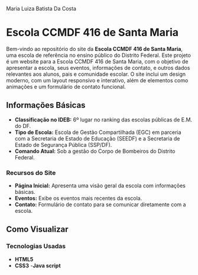 Maria Luiza Batista Da Costa 


# Escola CCMDF 416 de Santa Maria

Bem-vindo ao repositório do site da **Escola CCMDF 416 de Santa Maria**, uma escola de referência no ensino público do Distrito Federal.
Este projeto é um website para a Escola CCMDF 416 de Santa Maria, com o objetivo de apresentar a escola, seus eventos, informações de contato, e outros dados relevantes aos alunos, pais e comunidade escolar. O site inclui um design moderno, com um layout responsivo e interativo, além de elementos como animações e um formulário de contato funcional.

## Informações Básicas

- **Classificação no IDEB:** 6º lugar no ranking das escolas públicas de E.M. do DF.
- **Tipo de Escola:** Escola de Gestão Compartilhada (EGC) em parceria com a Secretaria de Estado de Educação (SEEDF) e a Secretaria de Estado de Segurança Pública (SSP/DF).
- **Comando Atual:** Sob a gestão do Corpo de Bombeiros do Distrito Federal.

### Recursos do Site

- **Página Inicial:** Apresenta uma visão geral da escola com informações básicas.
- **Eventos:** Exibe os eventos mais recentes da escola.
- **Contato:** Formulário de contato para se comunicar diretamente com a escola.

## Como Visualizar

### Tecnologias Usadas

- **HTML5**
- **CSS3**
-**Java script**
